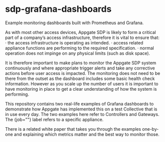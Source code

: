 # sdp-grafana-dashboards
Example monitoring dashboards built with Prometheus and Grafana.

As with most other access devices, Appgate SDP is likely to form a critical part of a company’s access infrastructure, therefore it is vital to ensure that:
·	the access infrastructure is operating as intended.
·	access related appliance functions are performing to the required specification.
·	normal operation does not impinge on any physical limits (such as disk space).

It is therefore important to make plans to monitor the Appgate SDP system continuously and where appropriate trigger alerts and take any corrective actions before user access is impacted. The monitoring does not need to be there from the outset as the dashboard includes some basic health check information. However as you scale up the number of users it is important to have monitoring in place to get a clear understanding of how the system is performing.   

This repository contains two real-life examples of Grafana dashboards to demonstrate how Appgate has implemented this on a test Collective that is in use every day. The two examples here refer to Controllers and Gateways. The {job=""} label refers to a specific appliance.

There is a related white paper that takes you through the examples one-by-one and explaining which metrics matter and the best way to monitor those.
